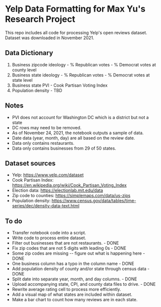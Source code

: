 # Yelp Data Formatting for Max Yu's Research Project

This repo includes all code for processing Yelp's open reviews dataset. Dataset was downloaded in November 2021.

## Data Dictionary

1. Business zipcode ideology - % Republican votes - % Democrat votes at county level
2. Business state ideology - % Republican votes - % Democrat votes at state level
3. Business state PVI - Cook Partisan Voting Index
4. Population density - TBD

## Notes

* PVI does not account for Washington DC which is a district but not a state
* DC rows may need to be removed.
* As of November 24, 2021, the notebook outputs a sample of data.
* Date data (year, month, day) are all based on the review date.
* Data only contains restaurants.
* Data only contains businesses from 29 of 50 states.


## Dataset sources

* Yelp: https://www.yelp.com/dataset
* Cook Partisan Index: https://en.wikipedia.org/wiki/Cook_Partisan_Voting_Index
* Election data: https://electionlab.mit.edu/data
* Zip code to counties: https://simplemaps.com/data/us-zips
* Population density: https://www.census.gov/data/tables/time-series/dec/density-data-text.html


## To do

* Transfer notebook code into a script.
* Write code to process entire dataset.
* Filter out businesses that are not restaurants. - DONE
* Fix zip codes that are not 5 digits with leading 0s - DONE
* Some zip codes are missing -- figure out what is happening here - DONE
* One business column has a typo in the column name - DONE
* Add population density of county and/or state through census data - DONE
* Split date into separate year, month, and day columns. - DONE
* Upload accompanying state, CPI, and county data files to drive. - DONE
* Rewrite average rating cell to process more efficiently.
* Add a visual map of what states are included within dataset.
* Make a bar chart to count how many reviews are in each state.